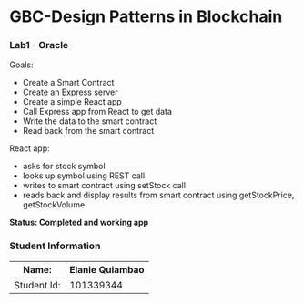 GBC-Design Patterns in Blockchain
===================================
### Lab1 - Oracle

Goals:
* Create a Smart Contract
* Create an Express server
* Create a simple React app
* Call Express app from React to get data
* Write the data to the smart contract
* Read back from the smart contract

React app:
* asks for stock symbol
* looks up symbol using REST call
* writes to smart contract using setStock call
* reads back and display results from smart contract using getStockPrice, getStockVolume

**Status: Completed and working app** 

### Student Information

Name:       | Elanie Quiambao 
------------|------------
Student Id: | 101339344
